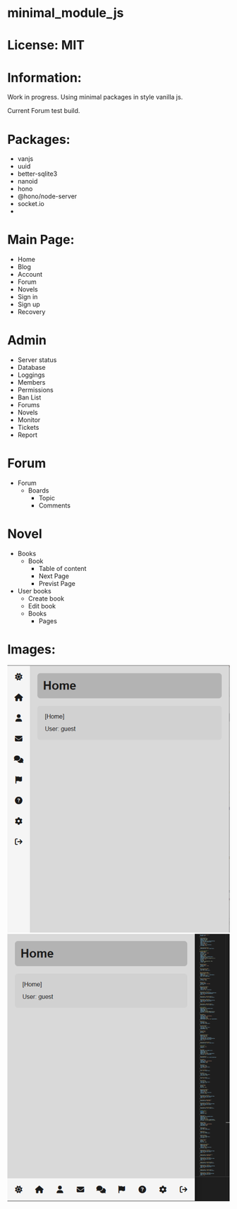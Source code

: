 # minimal_module_js

# License: MIT

# Information:
  Work in progress. Using minimal packages in style vanilla js.

  Current Forum test build.

# Packages:
- vanjs
- uuid
- better-sqlite3
- nanoid
- hono
- @hono/node-server
- socket.io
- 

# Main Page:
- Home
- Blog
- Account
- Forum
- Novels
- Sign in
- Sign up
- Recovery

# Admin
- Server status
- Database
- Loggings
- Members
- Permissions
- Ban List
- Forums
- Novels
- Monitor
- Tickets
- Report

# Forum 

- Forum
    - Boards
        - Topic
        - Comments

# Novel
- Books
    - Book
        - Table of content
        - Next Page
        - Previst Page
- User books
  - Create book
  - Edit book
  - Books
      - Pages

# Images:

![Desktop](screenshots/basic_modulejs01.png)
![Mobile](screenshots/basic_modulejs02.png)